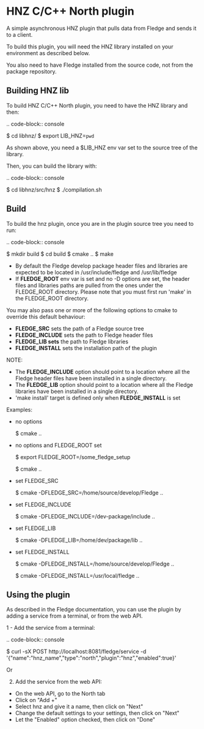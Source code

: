 HNZ C/C++ North plugin
===============================================================================

A simple asynchronous HNZ plugin that pulls data from Fledge and sends
it to a client.

To build this plugin, you will need the HNZ library installed on your environment
as described below.

You also need to have Fledge installed from the source code, not from the 
package repository.


Building HNZ lib
-----------------

To build HNZ C/C++ North plugin, you need to have the HNZ library and then:

.. code-block:: console

  $ cd libhnz/
  $ export LIB_HNZ=`pwd`

As shown above, you need a $LIB_HNZ env var set to the source tree of the
library.

Then, you can build the library with:

.. code-block:: console

  $ cd libhnz/src/hnz
  $ ./compilation.sh



Build
-----


To build the hnz plugin, once you are in the plugin source tree you need to run:

.. code-block:: console

  $ mkdir build
  $ cd build
  $ cmake ..
  $ make

- By default the Fledge develop package header files and libraries
  are expected to be located in /usr/include/fledge and /usr/lib/fledge
- If **FLEDGE_ROOT** env var is set and no -D options are set,
  the header files and libraries paths are pulled from the ones under the
  FLEDGE_ROOT directory.
  Please note that you must first run 'make' in the FLEDGE_ROOT directory.

You may also pass one or more of the following options to cmake to override 
this default behaviour:

- **FLEDGE_SRC** sets the path of a Fledge source tree
- **FLEDGE_INCLUDE** sets the path to Fledge header files
- **FLEDGE_LIB sets** the path to Fledge libraries
- **FLEDGE_INSTALL** sets the installation path of the plugin

NOTE:
 - The **FLEDGE_INCLUDE** option should point to a location where all the Fledge 
   header files have been installed in a single directory.
 - The **FLEDGE_LIB** option should point to a location where all the Fledge
   libraries have been installed in a single directory.
 - 'make install' target is defined only when **FLEDGE_INSTALL** is set

Examples:

- no options

  $ cmake ..

- no options and FLEDGE_ROOT set

  $ export FLEDGE_ROOT=/some_fledge_setup

  $ cmake ..

- set FLEDGE_SRC

  $ cmake -DFLEDGE_SRC=/home/source/develop/Fledge  ..

- set FLEDGE_INCLUDE

  $ cmake -DFLEDGE_INCLUDE=/dev-package/include ..
- set FLEDGE_LIB

  $ cmake -DFLEDGE_LIB=/home/dev/package/lib ..
- set FLEDGE_INSTALL

  $ cmake -DFLEDGE_INSTALL=/home/source/develop/Fledge ..

  $ cmake -DFLEDGE_INSTALL=/usr/local/fledge ..


Using the plugin
----------------

As described in the Fledge documentation, you can use the plugin by adding 
a service from a terminal, or from the web API.

1 - Add the service from a terminal:

.. code-block:: console

  $ curl -sX POST http://localhost:8081/fledge/service -d '{"name":"hnz_name","type":"north","plugin":"hnz","enabled":true}'

Or

2) Add the service from the web API:

 - On the web API, go to the North tab
 - Click on "Add +"
 - Select hnz and give it a name, then click on "Next"
 - Change the default settings to your settings, then click on "Next"
 - Let the "Enabled" option checked, then click on "Done"

